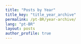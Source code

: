 ```yaml
---
title: "Posts by Year"
title_key: "title_year_archive"
permalink: /pt-BR/year-archive/
lang: "pt-BR"
layout: posts
author_profile: true
---
```

